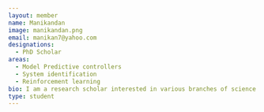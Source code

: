 ```yaml
---
layout: member
name: Manikandan
image: manikandan.png
email: manikan7@yahoo.com
designations: 
  - PhD Scholar
areas:
  - Model Predictive controllers
  - System identification
  - Reinforcement learning
bio: I am a research scholar interested in various branches of science. Data science, Biochemistry, Machine learning, Control. Currently working on data science and control related projects.
type: student
---
```

